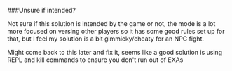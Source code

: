 ###Unsure if intended?

Not sure if this solution is intended by the game or not, the mode is a lot more focused on versing other players so it has some good rules set up for that, but I feel my solution is a bit gimmicky/cheaty for an NPC fight.

Might come back to this later and fix it, seems like a good solution is using REPL and kill commands to ensure you don't run out of EXAs
